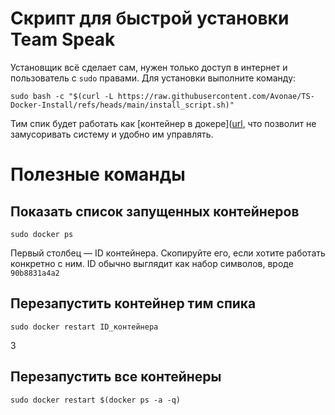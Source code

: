 # Скрипт для быстрой установки Team Speak
Установщик всё сделает сам, нужен только доступ в интернет и пользователь с `sudo` правами. Для установки выполните команду:
```
sudo bash -c "$(curl -L https://raw.githubusercontent.com/Avonae/TS-Docker-Install/refs/heads/main/install_script.sh)"
```

Тим спик будет работать как [контейнер в докере]([url](https://ru.wikipedia.org/wiki/Docker), что позволит не замусоривать систему и удобно им управлять.


# Полезные команды
## Показать список запущенных контейнеров
```
sudo docker ps
```
Первый столбец — ID контейнера. Скопируйте его, если хотите работать конкретно с ним. ID обычно выглядит как набор символов, вроде `90b8831a4a2`

## Перезапустить контейнер тим спика
```
sudo docker restart ID_контейнера 
```
З
## Перезапустить все контейнеры
```
sudo docker restart $(docker ps -a -q)
```



